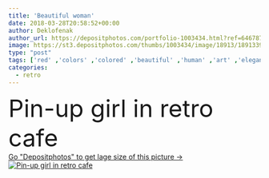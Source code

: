 ```yaml
---
title: 'Beautiful woman'
date: 2018-03-28T20:58:52+00:00
author: Deklofenak
author_url: https://depositphotos.com/portfolio-1003434.html?ref=64678756
image: https://st3.depositphotos.com/thumbs/1003434/image/18913/189133976/api_thumb_450.jpg?forcejpeg=true
type: "post"
tags: ['red' ,'colors' ,'colored' ,'beautiful' ,'human' ,'art' ,'elegance' ,'girl' ,'young' ,'people' ,'women' ,'beauty' ,'ethnicity' ,'cute' ,'caucasian' ,'hair' ,'sensuality' ,'lifestyles' ,'blond' ,'restaurant' ,'drink' ,'style' ,'retro' ,'fashion' ,'symbol' ,'glamour' ,'cafe' ,'woman' ,'make up' ,'Females' ,'pin' ,'hairstyle' ,'indoors' ,'american' ,'styled' ,'bizarre' ,'drinking' ,'old fashioned' ,'cola' ,'pin up' ,'coca cola' ]
categories: 
  - retro
---
```

<div aling="center">
            <font size="60"> Pin-up girl in retro cafe</font>   
</div>
<div>
    <a href='https://depositphotos.com/189133976/stock-photo-beautiful-woman.html?ref=64678756' target=_blank > Go "Depositphotos" to get lage size of this picture ->
        <img href='https://depositphotos.com/189133976/stock-photo-beautiful-woman.html?ref=64678756' src='https://st3.depositphotos.com/1003434/18913/i/950/depositphotos_189133976-stock-photo-beautiful-woman.jpg?forcejpeg=true' alt='Pin-up girl in retro cafe' >
    </a>
</div>

